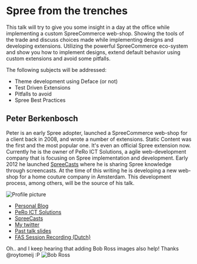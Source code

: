 # Spree from the trenches

This talk will try to give you some insight in a day at the office while implementing a custom SpreeCommerce web-shop. Showing the tools of the trade and discuss choices made while implementing designs and developing extensions. Utilizing the powerful SpreeCommerce eco-system and show you how to implement designs, extend default behavior using custom extensions and avoid some pitfalls.

The following subjects will be addressed:

- Theme development using Deface (or not)
- Test Driven Extensions
- Pitfalls to avoid
- Spree Best Practices

## Peter Berkenbosch

Peter is an early Spree adopter, launched a SpreeCommerce web-shop for a client back in 2008, and wrote a number of extensions. Static Content was the first and the most popular one. It's even an official Spree extension now. Currently he is the owner of PeRo ICT Solutions, a agile web-development company that is focusing on Spree implementation and development. Early 2012 he launched [SpreeCasts](http://spreecasts.org) where he is sharing Spree knowledge through screencasts. At the time of this writing he is developing a new web-shop for a home couture company in Amsterdam. This development process, among others, will be the source of his talk.

![Profile picture](https://github.com/peterberkenbosch/call-for-proposals/blob/master/spree-from-the-trenches/profile_picture.jpg)

- [Personal Blog](http://www.peterberkenbosch.nl)
- [PeRo ICT Solutions](http://www.pero-ict.nl)
- [SpreeCasts](http://www.spreecasts.org)
- [My twitter](https://twitter.com/#!/pberkenbosch)
- [Past talk slides](http://speakerdeck.com/u/pberkenbosch)
- [FAS Session Recording (Dutch)](http://www.ustream.tv/recorded/14519167)

Oh.. and I keep hearing that adding Bob Ross images also help! Thanks @roytomeij :P ![Bob Ross](http://unrealitymag.com/wp-content/uploads/2009/07/bob_ross_painting_6.jpg)